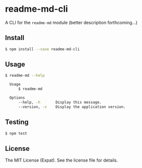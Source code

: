readme-md-cli
=============
A CLI for the `readme-md` module (better description forthcoming...)

Install
-------
```sh
$ npm install --save readme-md-cli
```

Usage
-----
```sh
$ readme-md --help

  Usage
      $ readme-md

  Options
      --help, -h       Display this message.
      --version, -v    Display the application version.
```

Testing
-------
```sh
$ npm test
```

License
-------
The MIT License (Expat). See the license file for details.
